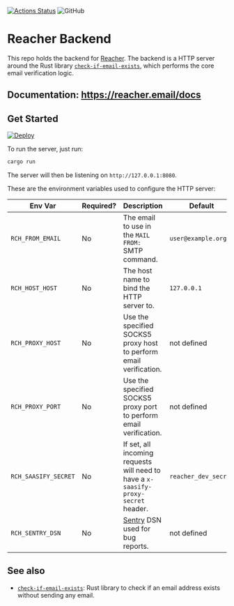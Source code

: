 [![Actions Status](https://github.com/reacherhq/backend/workflows/pr/badge.svg)](https://github.com/reacherhq/backend/actions)
![GitHub](https://img.shields.io/github/license/reacherhq/backend.svg)

# Reacher Backend

This repo holds the backend for [Reacher](https://reacherhq.github.io/). The backend is a HTTP server around the Rust library [`check-if-email-exists`](https://github.com/amaurymartiny/check-if-email-exists), which performs the core email verification logic.

## Documentation: https://reacher.email/docs

## Get Started

[![Deploy](https://www.herokucdn.com/deploy/button.svg)](https://heroku.com/deploy?template=https://github.com/reacherhq/backend)

To run the server, just run:

```bash
cargo run
```

The server will then be listening on `http://127.0.0.1:8080`.

These are the environment variables used to configure the HTTP server:

| Env Var              | Required? | Description                                                                        | Default              |
| -------------------- | --------- | ---------------------------------------------------------------------------------- | -------------------- |
| `RCH_FROM_EMAIL`     | No        | The email to use in the `MAIL FROM:` SMTP command.                                 | `user@example.org`   |
| `RCH_HOST_HOST`      | No        | The host name to bind the HTTP server to.                                          | `127.0.0.1`          |
| `RCH_PROXY_HOST`     | No        | Use the specified SOCKS5 proxy host to perform email verification.                 | not defined          |
| `RCH_PROXY_PORT`     | No        | Use the specified SOCKS5 proxy port to perform email verification.                 | not defined          |
| `RCH_SAASIFY_SECRET` | No        | If set, all incoming requests will need to have a `x-saasify-proxy-secret` header. | `reacher_dev_secret` |
| `RCH_SENTRY_DSN`     | No        | [Sentry](https://sentry.io) DSN used for bug reports.                              | not defined          |

## See also

-   [`check-if-email-exists`](https://github.com/amaurymartiny/check-if-email-exists): Rust library to check if an email address exists without sending any email.
